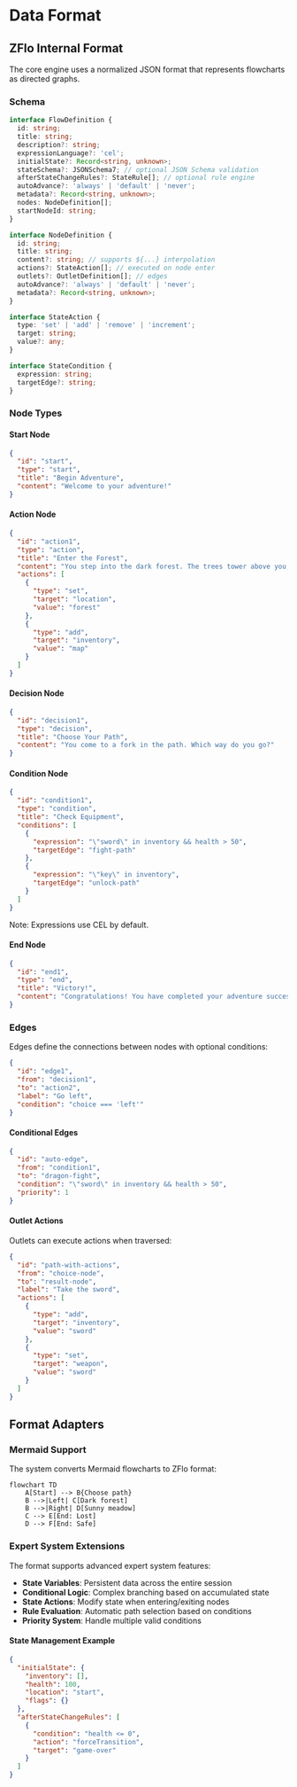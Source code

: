 # Data Format

## ZFlo Internal Format

The core engine uses a normalized JSON format that represents flowcharts as directed graphs.

### Schema

```typescript
interface FlowDefinition {
  id: string;
  title: string;
  description?: string;
  expressionLanguage?: 'cel';
  initialState?: Record<string, unknown>;
  stateSchema?: JSONSchema7; // optional JSON Schema validation
  afterStateChangeRules?: StateRule[]; // optional rule engine
  autoAdvance?: 'always' | 'default' | 'never';
  metadata?: Record<string, unknown>;
  nodes: NodeDefinition[];
  startNodeId: string;
}

interface NodeDefinition {
  id: string;
  title: string;
  content?: string; // supports ${...} interpolation
  actions?: StateAction[]; // executed on node enter
  outlets?: OutletDefinition[]; // edges
  autoAdvance?: 'always' | 'default' | 'never';
  metadata?: Record<string, unknown>;
}

interface StateAction {
  type: 'set' | 'add' | 'remove' | 'increment';
  target: string;
  value?: any;
}

interface StateCondition {
  expression: string;
  targetEdge?: string;
}
```

### Node Types

#### Start Node

```json
{
  "id": "start",
  "type": "start",
  "title": "Begin Adventure",
  "content": "Welcome to your adventure!"
}
```

#### Action Node

```json
{
  "id": "action1",
  "type": "action",
  "title": "Enter the Forest",
  "content": "You step into the dark forest. The trees tower above you, their branches creating a canopy that blocks most sunlight.",
  "actions": [
    {
      "type": "set",
      "target": "location",
      "value": "forest"
    },
    {
      "type": "add",
      "target": "inventory",
      "value": "map"
    }
  ]
}
```

#### Decision Node

```json
{
  "id": "decision1",
  "type": "decision",
  "title": "Choose Your Path",
  "content": "You come to a fork in the path. Which way do you go?"
}
```

#### Condition Node

```json
{
  "id": "condition1",
  "type": "condition",
  "title": "Check Equipment",
  "conditions": [
    {
      "expression": "\"sword\" in inventory && health > 50",
      "targetEdge": "fight-path"
    },
    {
      "expression": "\"key\" in inventory",
      "targetEdge": "unlock-path"
    }
  ]
}
```

Note: Expressions use CEL by default.

#### End Node

```json
{
  "id": "end1",
  "type": "end",
  "title": "Victory!",
  "content": "Congratulations! You have completed your adventure successfully."
}
```

### Edges

Edges define the connections between nodes with optional conditions:

```json
{
  "id": "edge1",
  "from": "decision1",
  "to": "action2",
  "label": "Go left",
  "condition": "choice === 'left'"
}
```

#### Conditional Edges

```json
{
  "id": "auto-edge",
  "from": "condition1",
  "to": "dragon-fight",
  "condition": "\"sword\" in inventory && health > 50",
  "priority": 1
}
```

#### Outlet Actions

Outlets can execute actions when traversed:

```json
{
  "id": "path-with-actions",
  "from": "choice-node",
  "to": "result-node",
  "label": "Take the sword",
  "actions": [
    {
      "type": "add",
      "target": "inventory",
      "value": "sword"
    },
    {
      "type": "set",
      "target": "weapon",
      "value": "sword"
    }
  ]
}
```

## Format Adapters

### Mermaid Support

The system converts Mermaid flowcharts to ZFlo format:

```mermaid
flowchart TD
    A[Start] --> B{Choose path}
    B -->|Left| C[Dark forest]
    B -->|Right| D[Sunny meadow]
    C --> E[End: Lost]
    D --> F[End: Safe]
```

### Expert System Extensions

The format supports advanced expert system features:

- **State Variables**: Persistent data across the entire session
- **Conditional Logic**: Complex branching based on accumulated state
- **State Actions**: Modify state when entering/exiting nodes
- **Rule Evaluation**: Automatic path selection based on conditions
- **Priority System**: Handle multiple valid conditions

#### State Management Example

```json
{
  "initialState": {
    "inventory": [],
    "health": 100,
    "location": "start",
    "flags": {}
  },
  "afterStateChangeRules": [
    {
      "condition": "health <= 0",
      "action": "forceTransition",
      "target": "game-over"
    }
  ]
}
```
